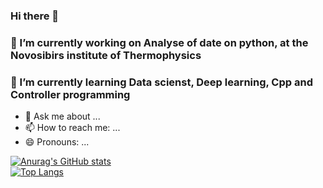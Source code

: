 ### Hi there 👋


### 🔭 I’m currently working on Analyse of date on python, at the Novosibirs institute of Thermophysics
### 🌱 I’m currently learning Data scienst, Deep learning, Cpp and Controller programming
- 💬 Ask me about ...
- 📫 How to reach me: ...
- 😄 Pronouns: ...

[![Anurag's GitHub stats](https://github-readme-stats.vercel.app/api?username=NikitaGoltsev&show_icons=true&theme=merko)](https://github.com/anuraghazra/github-readme-stats)
<br>
[![Top Langs](https://github-readme-stats.vercel.app/api/top-langs/?username=NikitaGoltsev&layout=compact&theme=merko)](https://github.com/anuraghazra/github-readme-stats)
<br>
